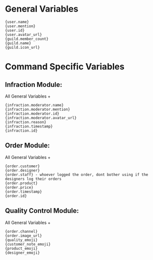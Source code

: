 # General Variables
```
{user.name}
{user.mention}
{user.id}
{user.avatar_url}
{guild.member_count}
{guild.name}
{guild.icon_url}
```
            
# Command Specific Variables

## Infraction Module:
  All General Variables + 
  ```
  {infraction.moderator.name}
  {infraction.moderator.mention}
  {infraction.moderator.id}
  {infraction.moderator.avatar_url}
  {infraction.reason}
  {infraction.timestamp}
  {infraction.id}
  ```
  
## Order Module:
  All General Variables + 
  ```
  {order.customer}
  {order.designer}
  {order.staff} - whoever logged the order, dont bother using if the designers log their orders
  {order.product}
  {order.price}
  {order.timestamp}
  {order.id}
  ```

## Quality Control Module:
  All General Variables + 
  ```
  {order.channel}
  {order.image_url}
  {quality_emoji}
  {customer_note_emoji}
  {product_emoji}
  {designer_emoji}

  ```
  
